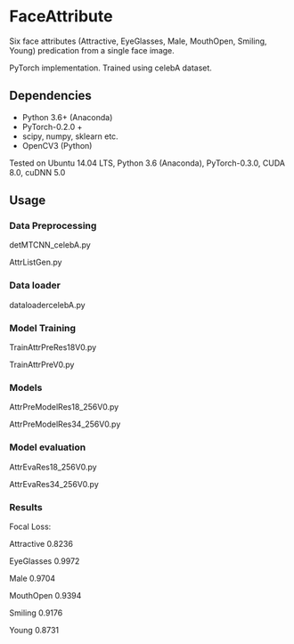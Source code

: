 # FaceAttribute
Six face attributes (Attractive, EyeGlasses, Male, MouthOpen, Smiling, Young) predication from a single face image.

PyTorch implementation. Trained using celebA dataset.

## Dependencies
- Python 3.6+ (Anaconda)
- PyTorch-0.2.0 +
- scipy, numpy, sklearn etc.
- OpenCV3 (Python)

Tested on Ubuntu 14.04 LTS, Python 3.6 (Anaconda), PyTorch-0.3.0, CUDA 8.0, cuDNN 5.0

## Usage
### Data Preprocessing
detMTCNN_celebA.py

AttrListGen.py

### Data loader
dataloadercelebA.py

### Model Training
TrainAttrPreRes18V0.py

TrainAttrPreV0.py

### Models
AttrPreModelRes18_256V0.py

AttrPreModelRes34_256V0.py

### Model evaluation
AttrEvaRes18_256V0.py

AttrEvaRes34_256V0.py

### Results
Focal Loss:

Attractive 0.8236

EyeGlasses 0.9972

Male  0.9704
  
MouthOpen  0.9394
  
Smiling   0.9176

Young   0.8731
